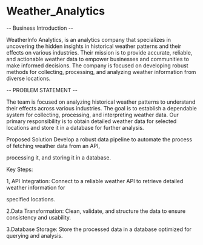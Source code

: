 # Weather_Analytics
 


-- Business Introduction --

WeatherInfo Analytics, is an analytics company that
specializes in uncovering the hidden insights in
historical weather patterns and their effects on
various industries. Their mission is to provide
accurate, reliable, and actionable weather data to
empower businesses and communities to make
informed decisions. The company is focused on
developing robust methods for collecting,
processing, and analyzing weather information from
diverse locations.

-- PROBLEM STATEMENT --

The team is focused on analyzing historical weather
patterns to understand their effects across various
industries. The goal is to establish a dependable
system for collecting, processing, and interpreting
weather data. Our primary responsibility is to obtain
detailed weather data for selected locations and store it
in a database for further analysis.




Proposed Solution
Develop a robust data pipeline to automate the process of fetching weather data from an API,

processing it, and storing it in a database.

Key Steps:

1, API Integration: Connect to a reliable weather API to retrieve detailed weather information for

specified locations.

2.Data Transformation: Clean, validate, and structure the data to ensure consistency and usability.

3.Database Storage: Store the processed data in a database optimized for querying and analysis.
